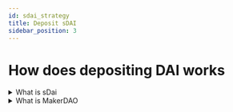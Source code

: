 ```yaml
---
id: sdai_strategy
title: Deposit sDAI
sidebar_position: 3
---
```


# How does depositing DAI works

<details>
  <summary>What is sDai</summary>

    [sDai Docs](https://docs.makerdao.com/)

    - Acts as a tokenized layer over the DSR, compatible with ERC4626, facilitating real-time share to asset conversions.

    - Maintains conversion accuracy regardless of the duration since the last update to the pot.
</details>

<details>
  <summary>What is MakerDAO</summary>

    [MakerDAO Docs](https://docs.makerdao.com/)

    - MakerDAO aims to stabilize the crypto economy using a dual-token system: Dai for stability and MKR for governance, emphasizing the necessity of a decentralized stablecoin for digital financial benefits.

    - It champions decentralized finance (DeFi) accessibility, striving for economic empowerment and equal access to the global financial market for all.

    - The Multi Collateral Dai (MCD) update expands collateral options to include various Ethereum-based assets, contingent on approval by MKR holders.

    - This enhancement introduces new features to the protocol, promoting broader asset acceptance and flexibility.  
</details>
